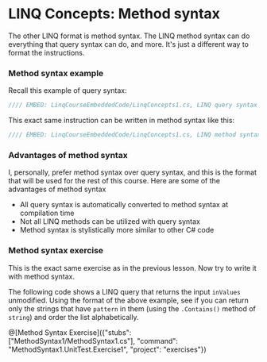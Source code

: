 # LINQ Concepts: Method syntax
The other LINQ format is method syntax. The LINQ method syntax can do everything that query syntax can do, and more. It's just a different way to format the instructions.

### Method syntax example
Recall this example of query syntax:

```csharp
//// EMBED: LinqCourseEmbeddedCode/LinqConcepts1.cs, LINQ query syntax
```

This exact same instruction can be written in method syntax like this:

```csharp
//// EMBED: LinqCourseEmbeddedCode/LinqConcepts1.cs, LINQ method syntax
```

### Advantages of method syntax

I, personally, prefer method syntax over query syntax, and this is the format that will be used for the rest of this course. Here are some of the advantages of method syntax

 - All query syntax is automatically converted to method syntax at compilation time
 - Not all LINQ methods can be utilized with query syntax
 - Method syntax is stylistically more similar to other C# code

### Method syntax exercise

This is the exact same exercise as in the previous lesson. Now try to write it with method syntax.

The following code shows a LINQ query that returns the input `inValues` unmodified. Using the format of the above example, see if you can return only the strings that have `pattern` in them (using the `.Contains()` method of `string`) and order the list alphabetically.

@[Method Syntax Exercise]({"stubs": ["MethodSyntax1/MethodSyntax1.cs"], "command": "MethodSyntax1.UnitTest.Exercise1", "project": "exercises"})
